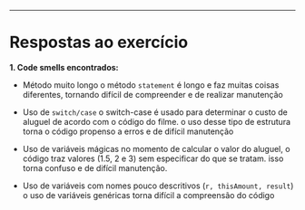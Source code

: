 ---

# Respostas ao exercício

**1. Code smells encontrados:**

- Método muito longo
  o método `statement` é longo e faz muitas coisas diferentes, tornando difícil de compreender e de realizar manutenção

- Uso de `switch/case`
  o switch-case é usado para determinar o custo de aluguel de acordo com o código do filme. o uso desse tipo de estrutura torna o código propenso a erros e de difícil manutenção

- Uso de variáveis mágicas
  no momento de calcular o valor do aluguel, o código traz valores (1.5, 2 e 3) sem especificar do que se tratam. isso torna confuso e de difícil manutenção.

- Uso de variáveis com nomes pouco descritivos (`r, thisAmount, result`)
  o uso de variáveis genéricas torna difícil a compreensão do código
